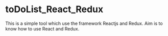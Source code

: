 # toDoList_React_Redux
This is a simple tool which use the framework Reactjs and Redux. Aim is to know how to use React and Redux.
